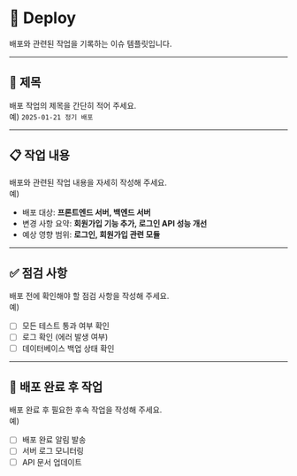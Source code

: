 # 🚀 Deploy

배포와 관련된 작업을 기록하는 이슈 템플릿입니다.

---

## 📝 제목
배포 작업의 제목을 간단히 적어 주세요.  
예) `2025-01-21 정기 배포`

---

## 📋 작업 내용

배포와 관련된 작업 내용을 자세히 작성해 주세요.  
예)
- 배포 대상: **프론트엔드 서버, 백엔드 서버**
- 변경 사항 요약: **회원가입 기능 추가, 로그인 API 성능 개선**
- 예상 영향 범위: **로그인, 회원가입 관련 모듈**

---

## ✅ 점검 사항

배포 전에 확인해야 할 점검 사항을 작성해 주세요.  
예)
- [ ] 모든 테스트 통과 여부 확인
- [ ] 로그 확인 (에러 발생 여부)
- [ ] 데이터베이스 백업 상태 확인

---

## 🔄 배포 완료 후 작업

배포 완료 후 필요한 후속 작업을 작성해 주세요.  
예)
- [ ] 배포 완료 알림 발송
- [ ] 서버 로그 모니터링
- [ ] API 문서 업데이트
